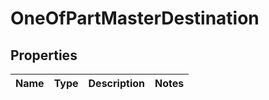 # OneOfPartMasterDestination

## Properties
Name | Type | Description | Notes
------------ | ------------- | ------------- | -------------
